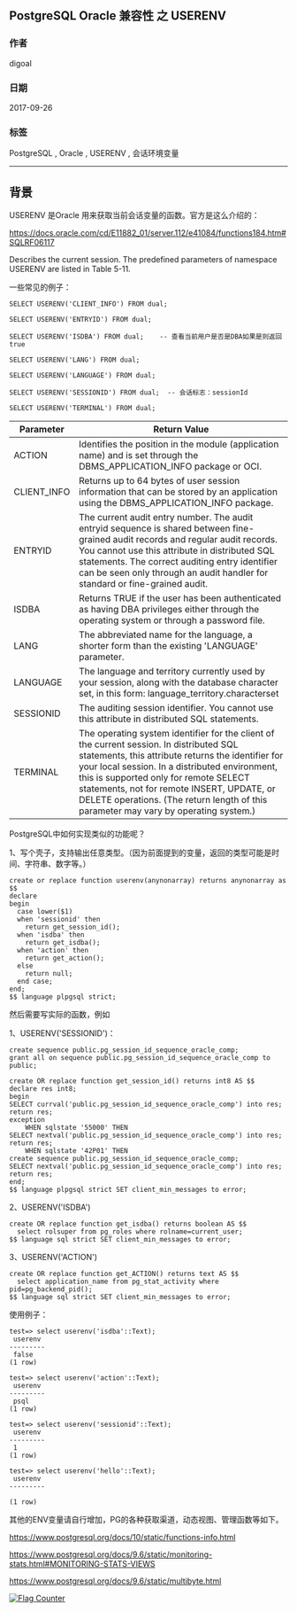 ## PostgreSQL Oracle 兼容性 之 USERENV    
           
### 作者        
digoal        
        
### 日期         
2017-09-26         
          
### 标签        
PostgreSQL , Oracle , USERENV , 会话环境变量  
          
----         
          
## 背景        
USERENV 是Oracle 用来获取当前会话变量的函数。官方是这么介绍的：  
  
https://docs.oracle.com/cd/E11882_01/server.112/e41084/functions184.htm#SQLRF06117  
  
Describes the current session. The predefined parameters of namespace USERENV are listed in Table 5-11.  
    
一些常见的例子：  
  
```  
SELECT USERENV('CLIENT_INFO') FROM dual;    
  
SELECT USERENV('ENTRYID') FROM dual;    
  
SELECT USERENV('ISDBA') FROM dual;    -- 查看当前用户是否是DBA如果是则返回true    
  
SELECT USERENV('LANG') FROM dual;    
  
SELECT USERENV('LANGUAGE') FROM dual;    
  
SELECT USERENV('SESSIONID') FROM dual;  -- 会话标志：sessionId    
  
SELECT USERENV('TERMINAL') FROM dual;    
```  
  
Parameter | Return Value  
---|---  
ACTION | Identifies the position in the module (application name) and is set through the DBMS_APPLICATION_INFO package or OCI.  
CLIENT_INFO | Returns up to 64 bytes of user session information that can be stored by an application using the DBMS_APPLICATION_INFO package.  
ENTRYID | The current audit entry number. The audit entryid sequence is shared between fine-grained audit records and regular audit records. You cannot use this attribute in distributed SQL statements. The correct auditing entry identifier can be seen only through an audit handler for standard or fine-grained audit.  
ISDBA | Returns TRUE if the user has been authenticated as having DBA privileges either through the operating system or through a password file.  
LANG | The abbreviated name for the language, a shorter form than the existing 'LANGUAGE' parameter.  
LANGUAGE | The language and territory currently used by your session, along with the database character set, in this form: language_territory.characterset  
SESSIONID | The auditing session identifier. You cannot use this attribute in distributed SQL statements.  
TERMINAL | The operating system identifier for the client of the current session. In distributed SQL statements, this attribute returns the identifier for your local session. In a distributed environment, this is supported only for remote SELECT statements, not for remote INSERT, UPDATE, or DELETE operations. (The return length of this parameter may vary by operating system.)  
  
PostgreSQL中如何实现类似的功能呢？  
  
1、写个壳子，支持输出任意类型。（因为前面提到的变量，返回的类型可能是时间、字符串、数字等。）  
  
```  
create or replace function userenv(anynonarray) returns anynonarray as $$  
declare  
begin  
  case lower($1)  
  when 'sessionid' then  
    return get_session_id();  
  when 'isdba' then  
    return get_isdba();  
  when 'action' then  
    return get_action();  
  else   
    return null;  
  end case;  
end;  
$$ language plpgsql strict;  
```  
  
然后需要写实际的函数，例如   
  
1、USERENV('SESSIONID')：    
                         
```  
create sequence public.pg_session_id_sequence_oracle_comp;  
grant all on sequence public.pg_session_id_sequence_oracle_comp to public;  
  
create OR replace function get_session_id() returns int8 AS $$   
declare res int8;   
begin  
SELECT currval('public.pg_session_id_sequence_oracle_comp') into res;   
return res;   
exception    
    WHEN sqlstate '55000' THEN    
SELECT nextval('public.pg_session_id_sequence_oracle_comp') into res;   
return res;    
    WHEN sqlstate '42P01' THEN    
create sequence public.pg_session_id_sequence_oracle_comp;  
SELECT nextval('public.pg_session_id_sequence_oracle_comp') into res;   
return res;   
end;   
$$ language plpgsql strict SET client_min_messages to error;    
```  
  
2、USERENV('ISDBA')  
  
```  
create OR replace function get_isdba() returns boolean AS $$   
  select rolsuper from pg_roles where rolname=current_user;  
$$ language sql strict SET client_min_messages to error;    
```  
  
3、USERENV('ACTION')  
  
```  
create OR replace function get_ACTION() returns text AS $$   
  select application_name from pg_stat_activity where pid=pg_backend_pid();  
$$ language sql strict SET client_min_messages to error;    
```  
  
使用例子：  
  
```  
test=> select userenv('isdba'::Text);  
 userenv   
---------  
 false  
(1 row)  
  
test=> select userenv('action'::Text);  
 userenv   
---------  
 psql  
(1 row)  
  
test=> select userenv('sessionid'::Text);  
 userenv   
---------  
 1  
(1 row)  
  
test=> select userenv('hello'::Text);  
 userenv   
---------  
   
(1 row)  
```  
  
其他的ENV变量请自行增加，PG的各种获取渠道，动态视图、管理函数等如下。  
  
https://www.postgresql.org/docs/10/static/functions-info.html  
  
https://www.postgresql.org/docs/9.6/static/monitoring-stats.html#MONITORING-STATS-VIEWS  
   
https://www.postgresql.org/docs/9.6/static/multibyte.html  
                        
  
<a rel="nofollow" href="http://info.flagcounter.com/h9V1"  ><img src="http://s03.flagcounter.com/count/h9V1/bg_FFFFFF/txt_000000/border_CCCCCC/columns_2/maxflags_12/viewers_0/labels_0/pageviews_0/flags_0/"  alt="Flag Counter"  border="0"  ></a>  
  
